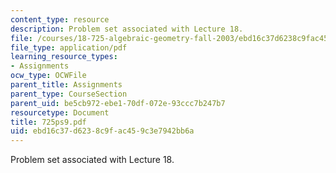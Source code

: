```yaml
---
content_type: resource
description: Problem set associated with Lecture 18.
file: /courses/18-725-algebraic-geometry-fall-2003/ebd16c37d6238c9fac459c3e7942bb6a_725ps9.pdf
file_type: application/pdf
learning_resource_types:
- Assignments
ocw_type: OCWFile
parent_title: Assignments
parent_type: CourseSection
parent_uid: be5cb972-ebe1-70df-072e-93ccc7b247b7
resourcetype: Document
title: 725ps9.pdf
uid: ebd16c37-d623-8c9f-ac45-9c3e7942bb6a
---
```

Problem set associated with Lecture 18.

